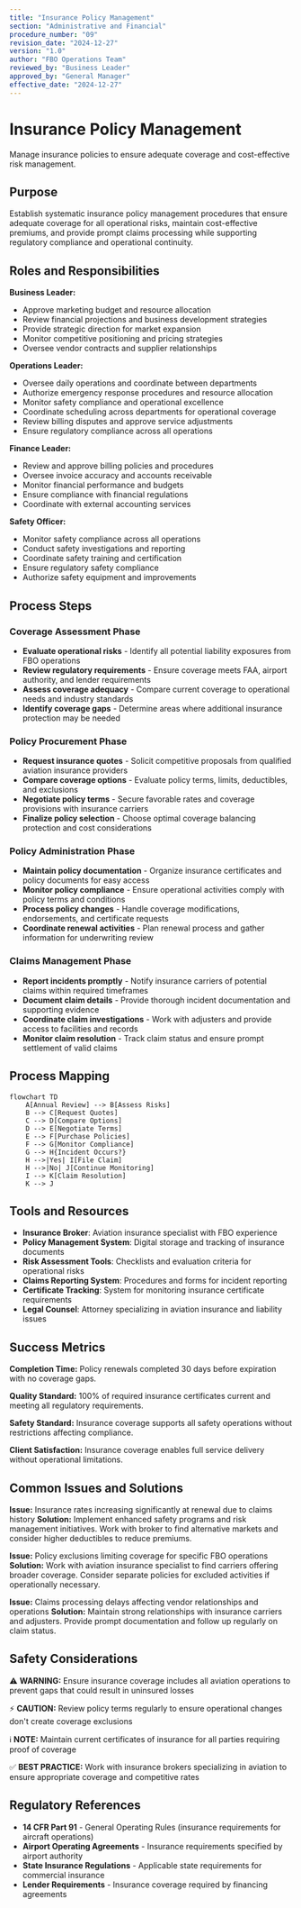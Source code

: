 ```yaml
---
title: "Insurance Policy Management"
section: "Administrative and Financial"
procedure_number: "09"
revision_date: "2024-12-27"
version: "1.0"
author: "FBO Operations Team"
reviewed_by: "Business Leader"
approved_by: "General Manager"
effective_date: "2024-12-27"
---
```


# Insurance Policy Management

Manage insurance policies to ensure adequate coverage and cost-effective risk management.

## Purpose

Establish systematic insurance policy management procedures that ensure adequate coverage for all operational risks, maintain cost-effective premiums, and provide prompt claims processing while supporting regulatory compliance and operational continuity.

## Roles and Responsibilities

**Business Leader:**

- Approve marketing budget and resource allocation
- Review financial projections and business development strategies
- Provide strategic direction for market expansion
- Monitor competitive positioning and pricing strategies
- Oversee vendor contracts and supplier relationships

**Operations Leader:**

- Oversee daily operations and coordinate between departments
- Authorize emergency response procedures and resource allocation
- Monitor safety compliance and operational excellence
- Coordinate scheduling across departments for operational coverage
- Review billing disputes and approve service adjustments
- Ensure regulatory compliance across all operations

**Finance Leader:**

- Review and approve billing policies and procedures
- Oversee invoice accuracy and accounts receivable
- Monitor financial performance and budgets
- Ensure compliance with financial regulations
- Coordinate with external accounting services

**Safety Officer:**

- Monitor safety compliance across all operations
- Conduct safety investigations and reporting
- Coordinate safety training and certification
- Ensure regulatory safety compliance
- Authorize safety equipment and improvements
## Process Steps

### Coverage Assessment Phase

- **Evaluate operational risks** - Identify all potential liability exposures from FBO operations
- **Review regulatory requirements** - Ensure coverage meets FAA, airport authority, and lender requirements
- **Assess coverage adequacy** - Compare current coverage to operational needs and industry standards
- **Identify coverage gaps** - Determine areas where additional insurance protection may be needed

### Policy Procurement Phase

- **Request insurance quotes** - Solicit competitive proposals from qualified aviation insurance providers
- **Compare coverage options** - Evaluate policy terms, limits, deductibles, and exclusions
- **Negotiate policy terms** - Secure favorable rates and coverage provisions with insurance carriers
- **Finalize policy selection** - Choose optimal coverage balancing protection and cost considerations

### Policy Administration Phase

- **Maintain policy documentation** - Organize insurance certificates and policy documents for easy access
- **Monitor policy compliance** - Ensure operational activities comply with policy terms and conditions
- **Process policy changes** - Handle coverage modifications, endorsements, and certificate requests
- **Coordinate renewal activities** - Plan renewal process and gather information for underwriting review

### Claims Management Phase

- **Report incidents promptly** - Notify insurance carriers of potential claims within required timeframes
- **Document claim details** - Provide thorough incident documentation and supporting evidence
- **Coordinate claim investigations** - Work with adjusters and provide access to facilities and records
- **Monitor claim resolution** - Track claim status and ensure prompt settlement of valid claims

## Process Mapping

```mermaid
flowchart TD
    A[Annual Review] --> B[Assess Risks]
    B --> C[Request Quotes]
    C --> D[Compare Options]
    D --> E[Negotiate Terms]
    E --> F[Purchase Policies]
    F --> G[Monitor Compliance]
    G --> H{Incident Occurs?}
    H -->|Yes| I[File Claim]
    H -->|No| J[Continue Monitoring]
    I --> K[Claim Resolution]
    K --> J
```

## Tools and Resources

- **Insurance Broker**: Aviation insurance specialist with FBO experience
- **Policy Management System**: Digital storage and tracking of insurance documents
- **Risk Assessment Tools**: Checklists and evaluation criteria for operational risks
- **Claims Reporting System**: Procedures and forms for incident reporting
- **Certificate Tracking**: System for monitoring insurance certificate requirements
- **Legal Counsel**: Attorney specializing in aviation insurance and liability issues

## Success Metrics

**Completion Time:** Policy renewals completed 30 days before expiration with no coverage gaps.

**Quality Standard:** 100% of required insurance certificates current and meeting all regulatory requirements.

**Safety Standard:** Insurance coverage supports all safety operations without restrictions affecting compliance.

**Client Satisfaction:** Insurance coverage enables full service delivery without operational limitations.

## Common Issues and Solutions

**Issue:** Insurance rates increasing significantly at renewal due to claims history
**Solution:** Implement enhanced safety programs and risk management initiatives. Work with broker to find alternative markets and consider higher deductibles to reduce premiums.

**Issue:** Policy exclusions limiting coverage for specific FBO operations
**Solution:** Work with aviation insurance specialist to find carriers offering broader coverage. Consider separate policies for excluded activities if operationally necessary.

**Issue:** Claims processing delays affecting vendor relationships and operations
**Solution:** Maintain strong relationships with insurance carriers and adjusters. Provide prompt documentation and follow up regularly on claim status.

## Safety Considerations

⚠️ **WARNING:** Ensure insurance coverage includes all aviation operations to prevent gaps that could result in uninsured losses

⚡ **CAUTION:** Review policy terms regularly to ensure operational changes don't create coverage exclusions

ℹ️ **NOTE:** Maintain current certificates of insurance for all parties requiring proof of coverage

✅ **BEST PRACTICE:** Work with insurance brokers specializing in aviation to ensure appropriate coverage and competitive rates

## Regulatory References

- **14 CFR Part 91** - General Operating Rules (insurance requirements for aircraft operations)
- **Airport Operating Agreements** - Insurance requirements specified by airport authority
- **State Insurance Regulations** - Applicable state requirements for commercial insurance
- **Lender Requirements** - Insurance coverage required by financing agreements
